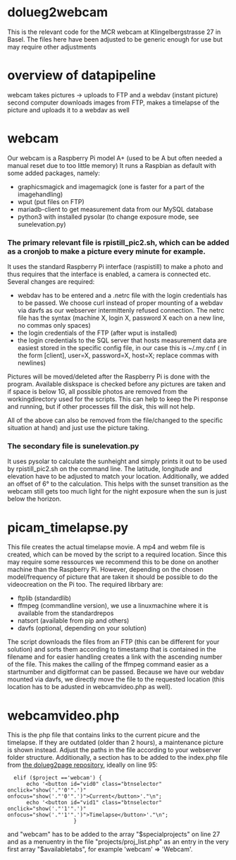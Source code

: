 # dolueg2webcam
This is the relevant code for the MCR webcam at Klingelbergstrasse 27 in Basel.
The files here have been adjusted to be generic enough for use but may require other adjustments

# overview of datapipeline
webcam takes pictures -> uploads to FTP and a webdav (instant picture)
second computer downloads images from FTP, makes a timelapse of the picture and uploads it to a webdav as well

# webcam
Our webcam is a Raspberry Pi model A+ (used to be A but often needed a manual reset due to too little memory)
It runs a Raspbian as default with some added packages, namely:
- graphicsmagick and imagemagick (one is faster for a part of the imagehandling)
- wput (put files on FTP)
- mariadb-client to get measurement data from our MySQL database
- python3 with installed pysolar (to change exposure mode, see sunelevation.py)

### The primary relevant file is rpistill_pic2.sh, which can be added as a cronjob to make a picture every minute for example.
It uses the standard Raspberry Pi interface (raspistill) to make a photo and thus requires that the interface is enabled, a camera is connected etc.
Several changes are required:
- webdav has to be entered and a .netrc file with the login credentials has to be passed. We choose curl instead of proper mounting of a webdav via davfs as our webserver intermittenly refused connection. The netrc file has the syntax (machine X, login X, password X each on a new line, no commas only spaces)
- the login credentials of the FTP (after wput is installed)
- the login credentials to the SQL server that hosts measurement data are easiest stored in the specific config file, in our case this is ~/.my.cnf ( in the form [client], user=X, password=X, host=X; replace commas with newlines)

Pictures will be moved/deleted after the Raspberry Pi is done with the program. Available diskspace is checked before any pictures are taken and if space is below 1G, all possible photos are removed from the workingdirectory used for the scripts. This can help to keep the Pi response and running, but if other processes fill the disk, this will not help.

All of the above can also be removed from the file/changed to the specific situation at hand) and just use the picture taking.


### The secondary file is sunelevation.py
It uses pysolar to calculate the sunheight and simply prints it out to be used by rpistill_pic2.sh on the command line.
The latitude, longitude and elevation have to be adjusted to match your location. 
Additionally, we added an offset of 6° to the calculation. This helps with the sunset transition as the webcam still gets too much light for the night exposure when the sun is just below the horizon.

# picam_timelapse.py
This file creates the actual timelapse movie. A mp4 and webm file is created, which can be moved by the script to a required location. Since this may require some ressources we recommend this to be done on another machine than the Raspberry Pi. However, depending on the chosen model/frequency of picture that are taken it should be possible to do the videocreation on the Pi too. The required librbary are:
- ftplib (standardlib)
- ffmpeg (commandline version), we use a linuxmachine where it is available from the standardrepos
- natsort (available from pip and others)
- davfs (optional, depending on your solution)

The script downloads the files from an FTP (this can be different for your solution) and sorts them according to timestamp that is contained in the filename and for easier handling creates a link with the ascending number of the file. This makes the calling of the ffmpeg command easier as a startnumber and digitformat can be passed. Because we have our webdav mounted via davfs, we directly move the file to the requested location (this location has to be adusted in webcamvideo.php as well).

# webcamvideo.php
This is the php file that contains links to the current picure and the timelapse. If they are outdated (older than 2 hours), a maintenance picture is shown instead. Adjust the paths in the file according to your webserver folder structure. Additionally, a section has to be added to the index.php file from [the dolueg2page repository](https://github.com/spirrobe/dolueg2page), ideally on line 95:
  
```
  elif ($project =='webcam') {
      echo '<button id="vid0" class="btnselector" onclick="show('."'0'".')" onfocus="show('."'0'".')">Current</button>'."\n";
      echo '<button id="vid1" class="btnselector" onclick="show('."'1'".')" onfocus="show('."'1'".')">Timelapse</button>'."\n";
                     } 
```
and "webcam" has to be added to the array "$specialprojects" on line 27 and as a menuentry in the file "projects/proj_list.php" as an entry in the very first array "$availabletabs", for example 'webcam' => 'Webcam'.



